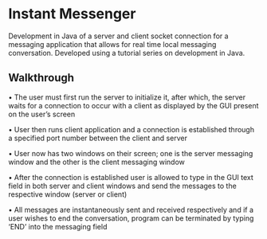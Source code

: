 # Instant Messenger

Development in Java of a server and client socket connection for a messaging application that allows for real time local messaging conversation. Developed using a tutorial series on development in Java.
## Walkthrough
• The user must first run the server to initialize it, after which, the server waits for a connection to occur with a client as displayed by the GUI present on the user’s screen

• User then runs client application and a connection is established through a specified port number between the client and server

• User now has two windows on their screen; one is the server messaging window and the other is the client messaging window

• After the connection is established user is allowed to type in the GUI text field in both server and client windows and send the messages to the respective window (server or client)

• All messages are instantaneously sent and received respectively and if a user wishes to end the conversation, program can be terminated by typing ‘END’ into the messaging field
